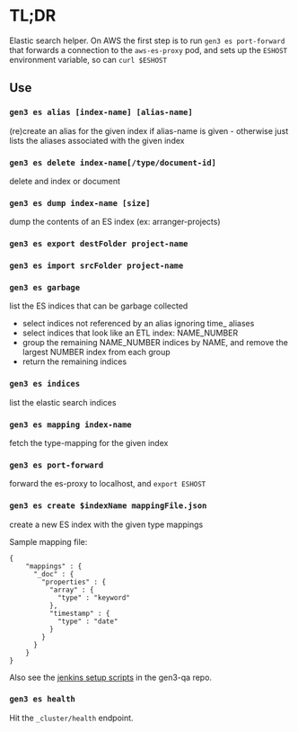 # TL;DR

Elastic search helper.
On AWS the first step is to run `gen3 es port-forward` that forwards
a connection to the `aws-es-proxy` pod, and sets up the `ESHOST`
environment variable, so can `curl $ESHOST`

## Use

### `gen3 es alias [index-name] [alias-name]`

(re)create an alias for the given index if alias-name is given - 
otherwise just lists the aliases associated with the given index

### `gen3 es delete index-name[/type/document-id]`

delete and index or document

### `gen3 es dump index-name [size]`
    
dump the contents of an ES index (ex: arranger-projects)
  
### `gen3 es export destFolder project-name`

### `gen3 es import srcFolder project-name`

### `gen3 es garbage`

list the ES indices that can be garbage collected
* select indices not referenced by an alias ignoring time_ aliases
* select indices that look like an ETL index: NAME_NUMBER
* group the remaining NAME_NUMBER indices by NAME, and remove the largest NUMBER index from each group
* return the remaining indices

### `gen3 es indices`

list the elastic search indices
  
### `gen3 es mapping index-name`

fetch the type-mapping for the given index

### `gen3 es port-forward`

forward the es-proxy to localhost, and `export ESHOST`

### `gen3 es create $indexName mappingFile.json`

create a new ES index with the given type mappings

Sample mapping file:
```
{
    "mappings" : {
      "_doc" : {
        "properties" : {
          "array" : {
            "type" : "keyword"
          },
          "timestamp" : {
            "type" : "date"
          }
        }
      }
    }
}
```

Also see the [jenkins setup scripts](https://github.com/uc-cdis/gen3-qa/blob/master/suites/guppy/jenkinsSetup/jenkinsSetup.sh) in the gen3-qa repo.

### `gen3 es health`

Hit the `_cluster/health` endpoint.
